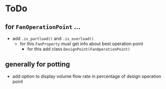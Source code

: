 # ToDo

## for `FanOperationPoint` ...

- add `.is_partload()` and `.is_overload()`
    - for this `FanProperty` must get info about best operation point
        - for this add class `DesignPoint(FanOperationPoint)`

## generally for potting

- add option to display volume flow rate in percentage of design operation point